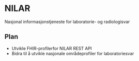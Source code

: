 # NILAR
Nasjonal informasjonstjeneste for laboratorie- og radiologisvar

## Plan

* Utvikle FHIR-profilerfor NILAR REST API
* Bidra til å utvikle nasjonale områdeprofiler for laboratoriesvar
